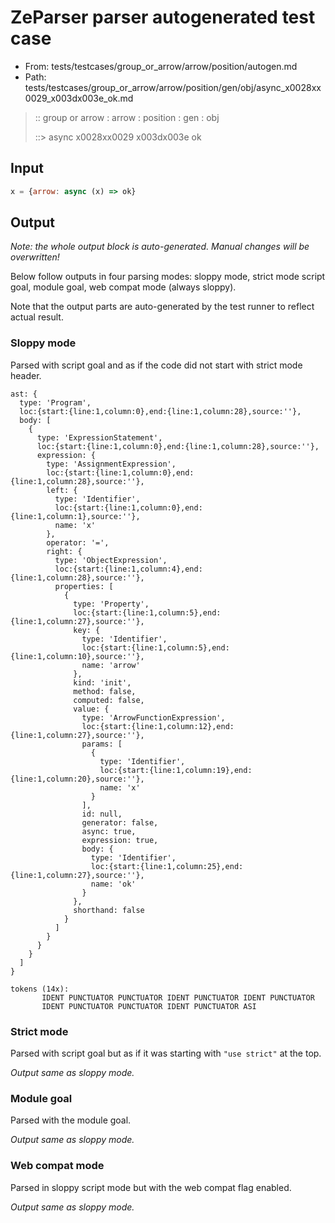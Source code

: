 # ZeParser parser autogenerated test case

- From: tests/testcases/group_or_arrow/arrow/position/autogen.md
- Path: tests/testcases/group_or_arrow/arrow/position/gen/obj/async_x0028xx0029_x003dx003e_ok.md

> :: group or arrow : arrow : position : gen : obj
>
> ::> async x0028xx0029 x003dx003e ok

## Input


`````js
x = {arrow: async (x) => ok}
`````

## Output

_Note: the whole output block is auto-generated. Manual changes will be overwritten!_

Below follow outputs in four parsing modes: sloppy mode, strict mode script goal, module goal, web compat mode (always sloppy).

Note that the output parts are auto-generated by the test runner to reflect actual result.

### Sloppy mode

Parsed with script goal and as if the code did not start with strict mode header.

`````
ast: {
  type: 'Program',
  loc:{start:{line:1,column:0},end:{line:1,column:28},source:''},
  body: [
    {
      type: 'ExpressionStatement',
      loc:{start:{line:1,column:0},end:{line:1,column:28},source:''},
      expression: {
        type: 'AssignmentExpression',
        loc:{start:{line:1,column:0},end:{line:1,column:28},source:''},
        left: {
          type: 'Identifier',
          loc:{start:{line:1,column:0},end:{line:1,column:1},source:''},
          name: 'x'
        },
        operator: '=',
        right: {
          type: 'ObjectExpression',
          loc:{start:{line:1,column:4},end:{line:1,column:28},source:''},
          properties: [
            {
              type: 'Property',
              loc:{start:{line:1,column:5},end:{line:1,column:27},source:''},
              key: {
                type: 'Identifier',
                loc:{start:{line:1,column:5},end:{line:1,column:10},source:''},
                name: 'arrow'
              },
              kind: 'init',
              method: false,
              computed: false,
              value: {
                type: 'ArrowFunctionExpression',
                loc:{start:{line:1,column:12},end:{line:1,column:27},source:''},
                params: [
                  {
                    type: 'Identifier',
                    loc:{start:{line:1,column:19},end:{line:1,column:20},source:''},
                    name: 'x'
                  }
                ],
                id: null,
                generator: false,
                async: true,
                expression: true,
                body: {
                  type: 'Identifier',
                  loc:{start:{line:1,column:25},end:{line:1,column:27},source:''},
                  name: 'ok'
                }
              },
              shorthand: false
            }
          ]
        }
      }
    }
  ]
}

tokens (14x):
       IDENT PUNCTUATOR PUNCTUATOR IDENT PUNCTUATOR IDENT PUNCTUATOR
       IDENT PUNCTUATOR PUNCTUATOR IDENT PUNCTUATOR ASI
`````

### Strict mode

Parsed with script goal but as if it was starting with `"use strict"` at the top.

_Output same as sloppy mode._

### Module goal

Parsed with the module goal.

_Output same as sloppy mode._

### Web compat mode

Parsed in sloppy script mode but with the web compat flag enabled.

_Output same as sloppy mode._
